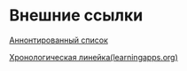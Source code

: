 # Внешние ссылки
[Аннонтированный список](https://drive.google.com/file/d/1n7iSFSKC46nv1vRzpy89_EFC5sL9CTng/view?usp=sharing)

[Хронологическая линейка(learningapps.org)](https://learningapps.org/12628173)
